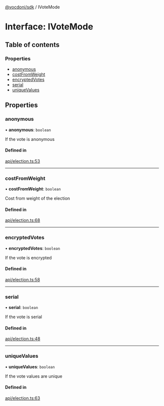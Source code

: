 [@vocdoni/sdk](/sdk) / IVoteMode

# Interface: IVoteMode

## Table of contents

### Properties

- [anonymous](IVoteMode#anonymous)
- [costFromWeight](IVoteMode#costfromweight)
- [encryptedVotes](IVoteMode#encryptedvotes)
- [serial](IVoteMode#serial)
- [uniqueValues](IVoteMode#uniquevalues)

## Properties

### anonymous

• **anonymous**: `boolean`

If the vote is anonymous

#### Defined in

[api/election.ts:53](https://github.com/vocdoni/vocdoni-sdk/blob/1053e59/src/api/election.ts#L53)

___

### costFromWeight

• **costFromWeight**: `boolean`

Cost from weight of the election

#### Defined in

[api/election.ts:68](https://github.com/vocdoni/vocdoni-sdk/blob/1053e59/src/api/election.ts#L68)

___

### encryptedVotes

• **encryptedVotes**: `boolean`

If the vote is encrypted

#### Defined in

[api/election.ts:58](https://github.com/vocdoni/vocdoni-sdk/blob/1053e59/src/api/election.ts#L58)

___

### serial

• **serial**: `boolean`

If the vote is serial

#### Defined in

[api/election.ts:48](https://github.com/vocdoni/vocdoni-sdk/blob/1053e59/src/api/election.ts#L48)

___

### uniqueValues

• **uniqueValues**: `boolean`

If the vote values are unique

#### Defined in

[api/election.ts:63](https://github.com/vocdoni/vocdoni-sdk/blob/1053e59/src/api/election.ts#L63)
